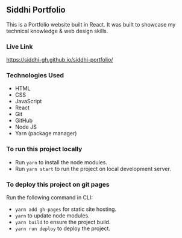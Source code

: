 ## Siddhi Portfolio
This is a Portfolio website built in React.
It was built to showcase my technical knowledge & web design skills.

### Live Link
https://siddhi-gh.github.io/siddhi-portfolio/

### Technologies Used
- HTML
- CSS
- JavaScript
- React
- Git
- GitHub
- Node JS
- Yarn (package manager)

### To run this project locally
- Run `yarn` to install the node modules.
- Run `yarn start` to run the project on local development server.

### To deploy this project on git pages
Run the following command in CLI:
- `yarn add gh-pages` for static site hosting.
- `yarn` to update node modules.
- `yarn build` to ensure the project build.
- `yarn run deploy` to deploy the project.
